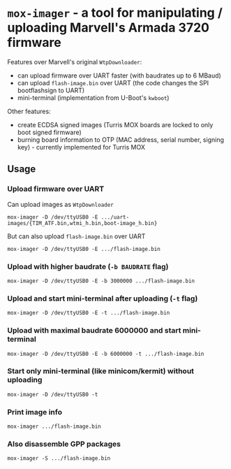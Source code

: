 # `mox-imager` - a tool for manipulating / uploading Marvell's Armada 3720 firmware

Features over Marvell's original `WtpDownloader`:
* can upload firmware over UART faster (with baudrates up to 6 MBaud)
* can upload `flash-image.bin` over UART (the code changes the SPI bootflashsign to UART)
* mini-terminal (implementation from U-Boot's `kwboot`)

Other features:
* create ECDSA signed images (Turris MOX boards are locked to only boot signed firmware)
* burning board information to OTP (MAC address, serial number, signing key) - currently implemented for Turris MOX

## Usage

### Upload firmware over UART

Can upload images as `WtpDownloader`
```
mox-imager -D /dev/ttyUSB0 -E .../uart-images/{TIM_ATF.bin,wtmi_h.bin,boot-image_h.bin}
```

But can also upload `flash-image.bin` over UART
```
mox-imager -D /dev/ttyUSB0 -E .../flash-image.bin
```

### Upload with higher baudrate (`-b BAUDRATE` flag)

```
mox-imager -D /dev/ttyUSB0 -E -b 3000000 .../flash-image.bin
```

### Upload and start mini-terminal after uploading (`-t` flag)

```
mox-imager -D /dev/ttyUSB0 -E -t .../flash-image.bin
```

### Upload with maximal baudrate 6000000 and start mini-terminal

```
mox-imager -D /dev/ttyUSB0 -E -b 6000000 -t .../flash-image.bin
```

### Start only mini-terminal (like minicom/kermit) without uploading

```
mox-imager -D /dev/ttyUSB0 -t
```

### Print image info

```
mox-imager .../flash-image.bin
```

### Also disassemble GPP packages

```
mox-imager -S .../flash-image.bin
```
